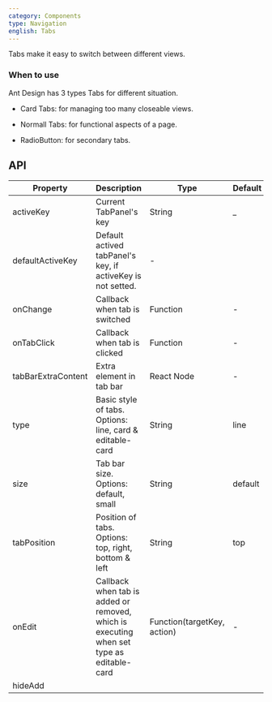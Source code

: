 ```yaml
---
category: Components
type: Navigation
english: Tabs
---
```


Tabs make it easy to switch between different views.

### When to use

Ant Design has 3 types Tabs for different situation.

- Card Tabs: for managing too many closeable views.

- Normall Tabs: for functional aspects of a page.

- RadioButton: for secondary tabs.

## API

| Property     | Description           | Type     | Default      |
|--------------|-----------------------|----------|--------------|
| activeKey    | Current TabPanel's key| String   | _            |
| defaultActiveKey | Default actived tabPanel's key, if activeKey is not setted. | - |
| onChange     | Callback when tab is switched | Function | - |
| onTabClick   | Callback when tab is clicked | Function | - |
| tabBarExtraContent | Extra element in tab bar | React Node | - |
| type         | Basic style of tabs. Options: line, card & editable-card | String | line |
| size         | Tab bar size. Options: default, small | String | default |
| tabPosition  | Position of tabs. Options: top, right, bottom & left | String | top |
| onEdit       | Callback when tab is added or removed, which is executing when set type as editable-card | Function(targetKey, action) | - |
| hideAdd      | 